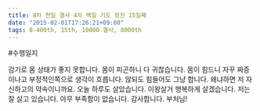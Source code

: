 ```yaml
---
title: 8차 천일 결사 4차 백일 기도 정진 15일째
date: "2015-02-01T17:26:21+09:00"
tags: 8-400th, 15th, 10000 결사, 8000th
---
```


#수행일지

감기로 몸 상태가 좋지 못합니다. 몸이 피곤하니 다 귀찮습니다. 몸이 힘드니 자꾸 짜증이나고 부정적인쪽으로 생각이 흐릅니다. 않되도 힘들어도 그냥 합니다. 왜냐하면 저 자신하고의 약속이니까요. 오늘 하루도 살았습니다. 이왕살거 행복하게 살겠습니다. 저는 잘 살고 있습니다. 아무 부족함이 없습니다. 감사합니다. 부처님!
